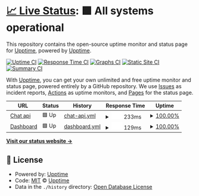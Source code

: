 # [📈 Live Status](https://upptime.github.io/upptime): <!--live status--> **🟩 All systems operational**

This repository contains the open-source uptime monitor and status page for [Upptime](https://upptime.js.org), powered by [Upptime](https://github.com/upptime/upptime).

[![Uptime CI](https://github.com/upptime/upptime/workflows/Uptime%20CI/badge.svg)](https://github.com/upptime/upptime/actions?query=workflow%3A%22Uptime+CI%22)
[![Response Time CI](https://github.com/upptime/upptime/workflows/Response%20Time%20CI/badge.svg)](https://github.com/upptime/upptime/actions?query=workflow%3A%22Response+Time+CI%22)
[![Graphs CI](https://github.com/upptime/upptime/workflows/Graphs%20CI/badge.svg)](https://github.com/upptime/upptime/actions?query=workflow%3A%22Graphs+CI%22)
[![Static Site CI](https://github.com/upptime/upptime/workflows/Static%20Site%20CI/badge.svg)](https://github.com/upptime/upptime/actions?query=workflow%3A%22Static+Site+CI%22)
[![Summary CI](https://github.com/upptime/upptime/workflows/Summary%20CI/badge.svg)](https://github.com/upptime/upptime/actions?query=workflow%3A%22Summary+CI%22)

With [Upptime](https://upptime.js.org), you can get your own unlimited and free uptime monitor and status page, powered entirely by a GitHub repository. We use [Issues](https://github.com/upptime/upptime/issues) as incident reports, [Actions](https://github.com/upptime/upptime/actions) as uptime monitors, and [Pages](https://upptime.github.io/upptime) for the status page.

<!--start: status pages-->
<!-- This summary is generated by Upptime (https://github.com/upptime/upptime) -->
<!-- Do not edit this manually, your changes will be overwritten -->
<!-- prettier-ignore -->
| URL | Status | History | Response Time | Uptime |
| --- | ------ | ------- | ------------- | ------ |
| <img alt="" src="https://favicons.githubusercontent.com/inkpen-chat-api-production.up.railway.app" height="13"> [Chat api](https://inkpen-chat-api-production.up.railway.app/) | 🟩 Up | [chat-api.yml](https://github.com/inkpen-inc/uptime/commits/HEAD/history/chat-api.yml) | <details><summary><img alt="Response time graph" src="./graphs/chat-api/response-time-week.png" height="20"> 233ms</summary><br><a href="https://upptime.github.io/upptime/history/chat-api"><img alt="Response time 233" src="https://img.shields.io/endpoint?url=https%3A%2F%2Fraw.githubusercontent.com%2Finkpen-inc%2Fuptime%2FHEAD%2Fapi%2Fchat-api%2Fresponse-time.json"></a><br><a href="https://upptime.github.io/upptime/history/chat-api"><img alt="24-hour response time 380" src="https://img.shields.io/endpoint?url=https%3A%2F%2Fraw.githubusercontent.com%2Finkpen-inc%2Fuptime%2FHEAD%2Fapi%2Fchat-api%2Fresponse-time-day.json"></a><br><a href="https://upptime.github.io/upptime/history/chat-api"><img alt="7-day response time 233" src="https://img.shields.io/endpoint?url=https%3A%2F%2Fraw.githubusercontent.com%2Finkpen-inc%2Fuptime%2FHEAD%2Fapi%2Fchat-api%2Fresponse-time-week.json"></a><br><a href="https://upptime.github.io/upptime/history/chat-api"><img alt="30-day response time 233" src="https://img.shields.io/endpoint?url=https%3A%2F%2Fraw.githubusercontent.com%2Finkpen-inc%2Fuptime%2FHEAD%2Fapi%2Fchat-api%2Fresponse-time-month.json"></a><br><a href="https://upptime.github.io/upptime/history/chat-api"><img alt="1-year response time 233" src="https://img.shields.io/endpoint?url=https%3A%2F%2Fraw.githubusercontent.com%2Finkpen-inc%2Fuptime%2FHEAD%2Fapi%2Fchat-api%2Fresponse-time-year.json"></a></details> | <details><summary><a href="https://upptime.github.io/upptime/history/chat-api">100.00%</a></summary><a href="https://upptime.github.io/upptime/history/chat-api"><img alt="All-time uptime 100.00%" src="https://img.shields.io/endpoint?url=https%3A%2F%2Fraw.githubusercontent.com%2Finkpen-inc%2Fuptime%2FHEAD%2Fapi%2Fchat-api%2Fuptime.json"></a><br><a href="https://upptime.github.io/upptime/history/chat-api"><img alt="24-hour uptime 100.00%" src="https://img.shields.io/endpoint?url=https%3A%2F%2Fraw.githubusercontent.com%2Finkpen-inc%2Fuptime%2FHEAD%2Fapi%2Fchat-api%2Fuptime-day.json"></a><br><a href="https://upptime.github.io/upptime/history/chat-api"><img alt="7-day uptime 100.00%" src="https://img.shields.io/endpoint?url=https%3A%2F%2Fraw.githubusercontent.com%2Finkpen-inc%2Fuptime%2FHEAD%2Fapi%2Fchat-api%2Fuptime-week.json"></a><br><a href="https://upptime.github.io/upptime/history/chat-api"><img alt="30-day uptime 100.00%" src="https://img.shields.io/endpoint?url=https%3A%2F%2Fraw.githubusercontent.com%2Finkpen-inc%2Fuptime%2FHEAD%2Fapi%2Fchat-api%2Fuptime-month.json"></a><br><a href="https://upptime.github.io/upptime/history/chat-api"><img alt="1-year uptime 100.00%" src="https://img.shields.io/endpoint?url=https%3A%2F%2Fraw.githubusercontent.com%2Finkpen-inc%2Fuptime%2FHEAD%2Fapi%2Fchat-api%2Fuptime-year.json"></a></details>
| <img alt="" src="https://favicons.githubusercontent.com/spring-dream-2197.fly.dev" height="13"> [Dashboard](https://spring-dream-2197.fly.dev) | 🟩 Up | [dashboard.yml](https://github.com/inkpen-inc/uptime/commits/HEAD/history/dashboard.yml) | <details><summary><img alt="Response time graph" src="./graphs/dashboard/response-time-week.png" height="20"> 129ms</summary><br><a href="https://upptime.github.io/upptime/history/dashboard"><img alt="Response time 129" src="https://img.shields.io/endpoint?url=https%3A%2F%2Fraw.githubusercontent.com%2Finkpen-inc%2Fuptime%2FHEAD%2Fapi%2Fdashboard%2Fresponse-time.json"></a><br><a href="https://upptime.github.io/upptime/history/dashboard"><img alt="24-hour response time 33" src="https://img.shields.io/endpoint?url=https%3A%2F%2Fraw.githubusercontent.com%2Finkpen-inc%2Fuptime%2FHEAD%2Fapi%2Fdashboard%2Fresponse-time-day.json"></a><br><a href="https://upptime.github.io/upptime/history/dashboard"><img alt="7-day response time 129" src="https://img.shields.io/endpoint?url=https%3A%2F%2Fraw.githubusercontent.com%2Finkpen-inc%2Fuptime%2FHEAD%2Fapi%2Fdashboard%2Fresponse-time-week.json"></a><br><a href="https://upptime.github.io/upptime/history/dashboard"><img alt="30-day response time 129" src="https://img.shields.io/endpoint?url=https%3A%2F%2Fraw.githubusercontent.com%2Finkpen-inc%2Fuptime%2FHEAD%2Fapi%2Fdashboard%2Fresponse-time-month.json"></a><br><a href="https://upptime.github.io/upptime/history/dashboard"><img alt="1-year response time 129" src="https://img.shields.io/endpoint?url=https%3A%2F%2Fraw.githubusercontent.com%2Finkpen-inc%2Fuptime%2FHEAD%2Fapi%2Fdashboard%2Fresponse-time-year.json"></a></details> | <details><summary><a href="https://upptime.github.io/upptime/history/dashboard">100.00%</a></summary><a href="https://upptime.github.io/upptime/history/dashboard"><img alt="All-time uptime 100.00%" src="https://img.shields.io/endpoint?url=https%3A%2F%2Fraw.githubusercontent.com%2Finkpen-inc%2Fuptime%2FHEAD%2Fapi%2Fdashboard%2Fuptime.json"></a><br><a href="https://upptime.github.io/upptime/history/dashboard"><img alt="24-hour uptime 100.00%" src="https://img.shields.io/endpoint?url=https%3A%2F%2Fraw.githubusercontent.com%2Finkpen-inc%2Fuptime%2FHEAD%2Fapi%2Fdashboard%2Fuptime-day.json"></a><br><a href="https://upptime.github.io/upptime/history/dashboard"><img alt="7-day uptime 100.00%" src="https://img.shields.io/endpoint?url=https%3A%2F%2Fraw.githubusercontent.com%2Finkpen-inc%2Fuptime%2FHEAD%2Fapi%2Fdashboard%2Fuptime-week.json"></a><br><a href="https://upptime.github.io/upptime/history/dashboard"><img alt="30-day uptime 100.00%" src="https://img.shields.io/endpoint?url=https%3A%2F%2Fraw.githubusercontent.com%2Finkpen-inc%2Fuptime%2FHEAD%2Fapi%2Fdashboard%2Fuptime-month.json"></a><br><a href="https://upptime.github.io/upptime/history/dashboard"><img alt="1-year uptime 100.00%" src="https://img.shields.io/endpoint?url=https%3A%2F%2Fraw.githubusercontent.com%2Finkpen-inc%2Fuptime%2FHEAD%2Fapi%2Fdashboard%2Fuptime-year.json"></a></details>

<!--end: status pages-->

[**Visit our status website →**](https://upptime.github.io/upptime)

## 📄 License

- Powered by: [Upptime](https://github.com/upptime/upptime)
- Code: [MIT](./LICENSE) © [Upptime](https://upptime.js.org)
- Data in the `./history` directory: [Open Database License](https://opendatacommons.org/licenses/odbl/1-0/)
